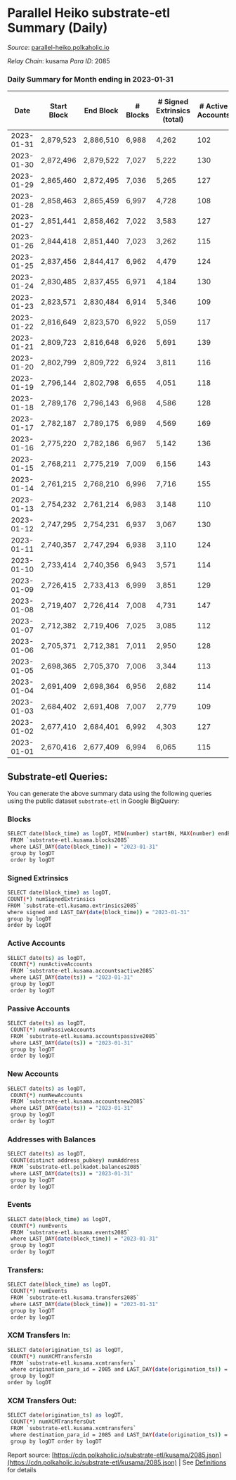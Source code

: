 # Parallel Heiko substrate-etl Summary (Daily)

_Source_: [parallel-heiko.polkaholic.io](https://parallel-heiko.polkaholic.io)

*Relay Chain*: kusama
*Para ID*: 2085



### Daily Summary for Month ending in 2023-01-31


| Date | Start Block | End Block | # Blocks | # Signed Extrinsics (total) | # Active Accounts | # Passive | # New | # Addresses with Balances | # Events | # Transfers | # XCM Transfers In | # XCM Transfers Out | Issues | 
| ---- | ----------- | --------- | -------- | --------------------------- | ----------------- | --------- | ----- | ------------------------- | -------- | ----------- | ------------------ | ------------------- | ------ |
| 2023-01-31 | 2,879,523 | 2,886,510 | 6,988 | 4,262 | 102 | 14 | 2 | 24,218 | 38,089 | 661  | 57 ($12,011.54) | 53 ($15,890.09) |  |
| 2023-01-30 | 2,872,496 | 2,879,522 | 7,027 | 5,222 | 130 | 16 | 4 | 24,216 | 43,229 | 621  | 52 ($24,437.83) | 49 ($12,690.33) |  |
| 2023-01-29 | 2,865,460 | 2,872,495 | 7,036 | 5,265 | 127 | 14 | 4 | 24,230 | 44,027 | 827  | 76 ($48,385.96) | 73 ($27,949.20) |  |
| 2023-01-28 | 2,858,463 | 2,865,459 | 6,997 | 4,728 | 108 | 16 |  | 24,226 | 40,480 | 551  | 40 ($4,554.70) | 35 ($13,997.72) |  |
| 2023-01-27 | 2,851,441 | 2,858,462 | 7,022 | 3,583 | 127 | 21 | 6 | 24,226 | 35,127 | 740  | 58 ($10,910.11) | 48 ($4,201.05) |  |
| 2023-01-26 | 2,844,418 | 2,851,440 | 7,023 | 3,262 | 115 | 18 | 4 | 24,220 | 32,925 | 545  | 32 ($35,753.55) | 27 ($23,826.58) |  |
| 2023-01-25 | 2,837,456 | 2,844,417 | 6,962 | 4,479 | 124 | 18 | 6 | 24,216 | 39,187 | 662  | 69 ($37,609.09) | 55 ($5,820.00) |  |
| 2023-01-24 | 2,830,485 | 2,837,455 | 6,971 | 4,184 | 130 | 15 | 4 | 24,210 | 38,871 | 988  | 98 ($23,301.22) | 88 ($31,059.08) |  |
| 2023-01-23 | 2,823,571 | 2,830,484 | 6,914 | 5,346 | 109 | 16 | 5 | 24,206 | 43,452 | 721  | 42 ($38,414.38) | 48 ($4,663.04) |  |
| 2023-01-22 | 2,816,649 | 2,823,570 | 6,922 | 5,059 | 117 | 16 | 4 | 24,201 | 41,702 | 560  | 31 ($7,149.43) | 29 ($8,419.84) |  |
| 2023-01-21 | 2,809,723 | 2,816,648 | 6,926 | 5,691 | 139 | 16 | 3 | 24,197 | 46,565 | 1,070  | 84 ($14,437.23) | 74 ($19,242.47) |  |
| 2023-01-20 | 2,802,799 | 2,809,722 | 6,924 | 3,811 | 116 | 16 | 2 | 24,194 | 35,689 | 616  | 44 ($23,830.48) | 59 ($35,308.08) |  |
| 2023-01-19 | 2,796,144 | 2,802,798 | 6,655 | 4,051 | 118 | 18 | 5 | 24,192 | 37,959 | 1,169  | 92 ($19,838.84) | 108 ($26,670.16) |  |
| 2023-01-18 | 2,789,176 | 2,796,143 | 6,968 | 4,586 | 128 | 18 | 3 | 24,187 | 41,880 | 1,562  | 128 ($48,771.17) | 134 ($68,994.51) |  |
| 2023-01-17 | 2,782,187 | 2,789,175 | 6,989 | 4,569 | 169 | 20 | 5 | 24,184 | 43,561 | 1,819  | 160 ($60,718.52) | 173 ($136,855.16) |  |
| 2023-01-16 | 2,775,220 | 2,782,186 | 6,967 | 5,142 | 136 | 17 | 2 | 24,179 | 44,429 | 1,269  | 110 ($36,115.48) | 100 ($70,562.74) |  |
| 2023-01-15 | 2,768,211 | 2,775,219 | 7,009 | 6,156 | 143 | 18 | 5 | 24,177 | 49,521 | 1,188  | 134 ($27,813.36) | 123 ($21,296.25) |  |
| 2023-01-14 | 2,761,215 | 2,768,210 | 6,996 | 7,716 | 155 | 16 | 1 | 24,172 | 58,076 | 1,305  | 114 ($22,047.70) | 120 ($28,899.20) |  |
| 2023-01-13 | 2,754,232 | 2,761,214 | 6,983 | 3,148 | 110 | 17 | 1 | 24,171 | 33,474 | 959  | 78 ($5,573.43) | 82 ($6,483.81) |  |
| 2023-01-12 | 2,747,295 | 2,754,231 | 6,937 | 3,067 | 130 | 22 | 4 | 24,170 | 33,170 | 907  | 65 ($6,149.31) | 60 ($18,423.10) |  |
| 2023-01-11 | 2,740,357 | 2,747,294 | 6,938 | 3,110 | 124 | 20 | 7 | 24,166 | 32,308 | 599  | 42 ($3,340.02) | 36 ($2,969.11) |  |
| 2023-01-10 | 2,733,414 | 2,740,356 | 6,943 | 3,571 | 114 | 19 | 4 | 24,159 | 34,471 | 615  | 53 ($5,592.14) | 43 ($20,081.16) |  |
| 2023-01-09 | 2,726,415 | 2,733,413 | 6,999 | 3,851 | 129 | 17 | 4 | 24,155 | 36,829 | 813  | 69 ($44,699.19) | 68 ($42,743.18) |  |
| 2023-01-08 | 2,719,407 | 2,726,414 | 7,008 | 4,731 | 147 | 18 | 5 | 24,151 | 41,833 | 952  | 55 ($6,820.37) | 52 ($7,936.35) |  |
| 2023-01-07 | 2,712,382 | 2,719,406 | 7,025 | 3,085 | 112 | 15 | 6 | 24,146 | 31,535 | 420  | 32 ($49,053.66) | 39 ($10,739.45) |  |
| 2023-01-06 | 2,705,371 | 2,712,381 | 7,011 | 2,950 | 128 | 18 | 4 | 24,140 | 32,148 | 686  | 53 ($4,222.05) | 59 ($3,524.07) |  |
| 2023-01-05 | 2,698,365 | 2,705,370 | 7,006 | 3,344 | 113 | 17 | 2 | 24,136 | 33,607 | 724  | 50 ($10,361.08) | 51 ($36,614.12) |  |
| 2023-01-04 | 2,691,409 | 2,698,364 | 6,956 | 2,682 | 114 | 17 | 3 | 24,134 | 30,626 | 740  | 64 ($6,985.98) | 89 ($18,227.16) |  |
| 2023-01-03 | 2,684,402 | 2,691,408 | 7,007 | 2,779 | 109 | 19 | 4 | 24,131 | 30,627 | 497  | 38 ($25,981.67) | 33 ($2,740.38) |  |
| 2023-01-02 | 2,677,410 | 2,684,401 | 6,992 | 4,303 | 127 | 17 | 2 | 24,128 | 39,924 | 1,009  | 109 ($21,235.02) | 94 ($31,530.30) |  |
| 2023-01-01 | 2,670,416 | 2,677,409 | 6,994 | 6,065 | 115 | 17 | 1 | 24,127 | 48,985 | 1,110  | 147 ($29,034.05) | 157 ($66,773.74) |  |

## Substrate-etl Queries:
You can generate the above summary data using the following queries using the public dataset `substrate-etl` in Google BigQuery:

### Blocks
```bash
SELECT date(block_time) as logDT, MIN(number) startBN, MAX(number) endBN, COUNT(*) numBlocks 
 FROM `substrate-etl.kusama.blocks2085`  
 where LAST_DAY(date(block_time)) = "2023-01-31" 
 group by logDT 
 order by logDT
```

### Signed Extrinsics
```bash
SELECT date(block_time) as logDT, 
COUNT(*) numSignedExtrinsics 
FROM `substrate-etl.kusama.extrinsics2085`  
where signed and LAST_DAY(date(block_time)) = "2023-01-31" 
group by logDT 
order by logDT
```

### Active Accounts
```bash
SELECT date(ts) as logDT, 
 COUNT(*) numActiveAccounts 
 FROM `substrate-etl.kusama.accountsactive2085` 
 where LAST_DAY(date(ts)) = "2023-01-31" 
 group by logDT 
 order by logDT
```

### Passive Accounts
```bash
SELECT date(ts) as logDT, 
 COUNT(*) numPassiveAccounts 
 FROM `substrate-etl.kusama.accountspassive2085` 
 where LAST_DAY(date(ts)) = "2023-01-31" 
 group by logDT 
 order by logDT
```

### New Accounts
```bash
SELECT date(ts) as logDT, 
 COUNT(*) numNewAccounts 
 FROM `substrate-etl.kusama.accountsnew2085` 
 where LAST_DAY(date(ts)) = "2023-01-31" 
 group by logDT
 order by logDT
```

### Addresses with Balances
```bash
SELECT date(ts) as logDT,
 COUNT(distinct address_pubkey) numAddress 
 FROM `substrate-etl.polkadot.balances2085` 
 where LAST_DAY(date(ts)) = "2023-01-31" 
 group by logDT 
 order by logDT
```

### Events
```bash
SELECT date(block_time) as logDT, 
 COUNT(*) numEvents 
 FROM `substrate-etl.kusama.events2085` 
 where LAST_DAY(date(block_time)) = "2023-01-31" 
 group by logDT 
 order by logDT
```

### Transfers:
```bash
SELECT date(block_time) as logDT, 
 COUNT(*) numEvents 
 FROM `substrate-etl.kusama.transfers2085` 
 where LAST_DAY(date(block_time)) = "2023-01-31" 
 group by logDT 
 order by logDT
```

### XCM Transfers In:
```bash
SELECT date(origination_ts) as logDT, 
 COUNT(*) numXCMTransfersIn 
 FROM `substrate-etl.kusama.xcmtransfers` 
 where origination_para_id = 2085 and LAST_DAY(date(origination_ts)) = "2023-01-31" 
 group by logDT 
order by logDT
```

### XCM Transfers Out:
```bash
SELECT date(origination_ts) as logDT, 
 COUNT(*) numXCMTransfersOut 
 FROM `substrate-etl.kusama.xcmtransfers` 
 where destination_para_id = 2085 and LAST_DAY(date(origination_ts)) = "2023-01-31" 
 group by logDT order by logDT
```


Report source: [https://cdn.polkaholic.io/substrate-etl/kusama/2085.json](https://cdn.polkaholic.io/substrate-etl/kusama/2085.json) | See [Definitions](/DEFINITIONS.md) for details
